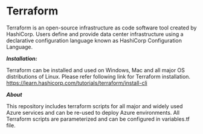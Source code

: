 # Terraform

Terraform is an open-source infrastructure as code software tool created by HashiCorp. Users define and provide data center infrastructure using a declarative configuration language known as HashiCorp Configuration Language.

***Installation:***

Terraform can be installed and used on Windows, Mac and all major OS distributions of Linux.
Please refer following link for Terraform installation.
https://learn.hashicorp.com/tutorials/terraform/install-cli

***About***

This repository includes terraform scripts for all major and widely used Azure services and can be re-used to deploy Azure environments.
All Terraform scripts are parameterized and can be configured in variables.tf file.



